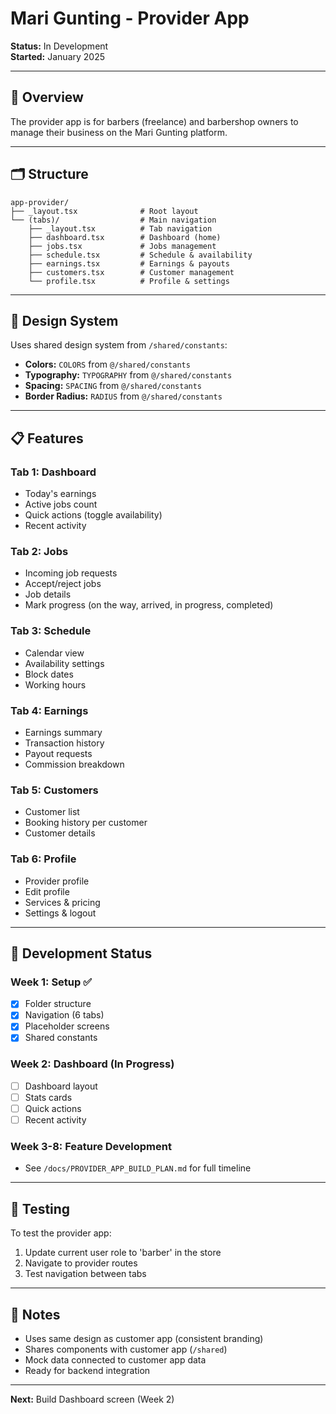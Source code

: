 # Mari Gunting - Provider App

**Status:** In Development  
**Started:** January 2025

---

## 📱 **Overview**

The provider app is for barbers (freelance) and barbershop owners to manage their business on the Mari Gunting platform.

---

## 🗂️ **Structure**

```
app-provider/
├── _layout.tsx              # Root layout
└── (tabs)/                  # Main navigation
    ├── _layout.tsx          # Tab navigation
    ├── dashboard.tsx        # Dashboard (home)
    ├── jobs.tsx             # Jobs management
    ├── schedule.tsx         # Schedule & availability
    ├── earnings.tsx         # Earnings & payouts
    ├── customers.tsx        # Customer management
    └── profile.tsx          # Profile & settings
```

---

## 🎨 **Design System**

Uses shared design system from `/shared/constants`:
- **Colors:** `COLORS` from `@/shared/constants`
- **Typography:** `TYPOGRAPHY` from `@/shared/constants`
- **Spacing:** `SPACING` from `@/shared/constants`
- **Border Radius:** `RADIUS` from `@/shared/constants`

---

## 📋 **Features**

### Tab 1: Dashboard
- Today's earnings
- Active jobs count
- Quick actions (toggle availability)
- Recent activity

### Tab 2: Jobs
- Incoming job requests
- Accept/reject jobs
- Job details
- Mark progress (on the way, arrived, in progress, completed)

### Tab 3: Schedule
- Calendar view
- Availability settings
- Block dates
- Working hours

### Tab 4: Earnings
- Earnings summary
- Transaction history
- Payout requests
- Commission breakdown

### Tab 5: Customers
- Customer list
- Booking history per customer
- Customer details

### Tab 6: Profile
- Provider profile
- Edit profile
- Services & pricing
- Settings & logout

---

## 🚀 **Development Status**

### Week 1: Setup ✅
- [x] Folder structure
- [x] Navigation (6 tabs)
- [x] Placeholder screens
- [x] Shared constants

### Week 2: Dashboard (In Progress)
- [ ] Dashboard layout
- [ ] Stats cards
- [ ] Quick actions
- [ ] Recent activity

### Week 3-8: Feature Development
- See `/docs/PROVIDER_APP_BUILD_PLAN.md` for full timeline

---

## 🧪 **Testing**

To test the provider app:

1. Update current user role to 'barber' in the store
2. Navigate to provider routes
3. Test navigation between tabs

---

## 📝 **Notes**

- Uses same design as customer app (consistent branding)
- Shares components with customer app (`/shared`)
- Mock data connected to customer app data
- Ready for backend integration

---

**Next:** Build Dashboard screen (Week 2)
